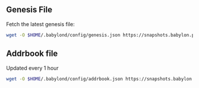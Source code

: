 ## Genesis File 
Fetch the latest genesis file:
```bash
wget -O $HOME/.babylond/config/genesis.json https://snapshots.babylon.posthuman.digital/genesis.json
```
## Addrbook file
Updated every 1 hour

```bash
wget -O $HOME/.babylond/config/addrbook.json https://snapshots.babylon.posthuman.digital/addrbook.json
```
